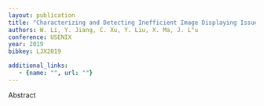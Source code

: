 ```yaml
---
layout: publication
title: "Characterizing and Detecting Inefficient Image Displaying Issues in Android Apps"
authors: W. Li, Y. Jiang, C. Xu, Y. Liu, X. Ma, J. L"u
conference: USENIX
year: 2019
bibkey: LJX2019

additional_links:
   - {name: "", url: ""}
---
```

Abstract
